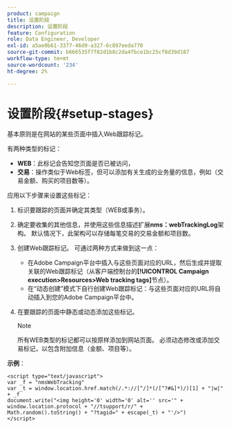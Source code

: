```yaml
---
product: campaign
title: 设置阶段
description: 设置阶段
feature: Configuration
role: Data Engineer, Developer
exl-id: a5ae0b61-3377-46d9-a327-6c897eeda770
source-git-commit: b666535f7f82d1b8c2da4fbce1bc25cf8d39d187
workflow-type: tm+mt
source-wordcount: '234'
ht-degree: 2%

---
```


# 设置阶段{#setup-stages}

基本原则是在网站的某些页面中插入Web跟踪标记。

有两种类型的标记：

* **WEB**：此标记会告知您页面是否已被访问，
* **交易**：操作类似于Web标签，但可以添加有关生成的业务量的信息，例如（交易金额、购买的项目数等）。

应用以下步骤来设置这些标记：

1. 标识要跟踪的页面并确定其类型（WEB或事务）。
1. 确定要收集的其他信息，并使用这些信息描述扩展&#x200B;**nms：webTrackingLog**&#x200B;架构。 默认情况下，此架构可以存储每笔交易的交易金额和项目数。
1. 创建Web跟踪标记。 可通过两种方式来做到这一点：

   * 在Adobe Campaign平台中插入与这些页面对应的URL，然后生成并提取关联的Web跟踪标记（从客户端控制台的&#x200B;**[!UICONTROL Campaign execution>Resources>Web tracking tags]**&#x200B;节点）。
   * 在“动态创建”模式下自行创建Web跟踪标记：与这些页面对应的URL将自动插入到您的Adobe Campaign平台中。

1. 在要跟踪的页面中静态或动态添加这些标记。

   >[!NOTE]
   >
   >所有WEB类型的标记都可以按原样添加到网站页面。 必须动态修改或添加交易标记，以包含附加信息（金额、项目等）。

**示例**：

```
<script type="text/javascript">
var _f = "nmsWebTracking"
var _t = window.location.href.match(/.*://[^/]*(/[^?#&]*)/)[1] + "|w|" + _f
document.write("<img height='0' width='0' alt='' src='" +
window.location.protocol + "//tsupport/r/" +
Math.random().toString() + "?tagid=" + escape(_t) + "'/>")
</script>
```
